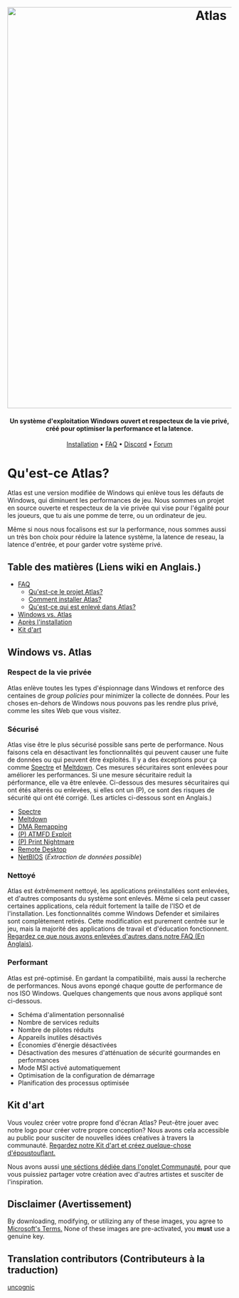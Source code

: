 <h1 align="center">
  <br>
  <a href="http://atlasos.net"><img src="https://i.imgur.com/xV08gIt.png" alt="Atlas" width="900"></a>
</h1>
<h4 align="center">Un système d'exploitation Windows ouvert et respecteux de la vie privé, créé pour optimiser la performance et la latence.</h4>

<p align="center">
  <a href="https://github.com/Atlas-OS/Atlas/wiki/2.-Installing">Installation</a>
  •
  <a href="https://github.com/Atlas-OS/Atlas/wiki/1.-FAQ#contents">FAQ</a>
  •
  <a href="https://discord.com/servers/atlas-795710270000332800" target="_blank">Discord</a>
  •
  <a href="https://forum.atlasos.net">Forum</a>
</p>


# Qu'est-ce Atlas?

Atlas est une version modifiée de Windows qui enlève tous les défauts de Windows, qui diminuent les performances de jeu. Nous sommes un projet en source ouverte et respecteux de la vie privée qui vise pour l'égalité pour les joueurs, que tu ais une pomme de terre, ou un ordinateur de jeu.

Même si nous nous focalisons est sur la performance, nous sommes aussi un très bon choix pour réduire la latence système, la latence de reseau, la latence d'entrée, et pour garder votre système privé.

## Table des matières (Liens wiki en Anglais.)

- [FAQ](https://github.com/Atlas-OS/Atlas/wiki/1.-FAQ)
  - [Qu'est-ce le projet Atlas?](https://github.com/Atlas-OS/Atlas/wiki/1.-FAQ#11-what-is-the-atlas-project)
  - [Comment installer Atlas?](https://github.com/Atlas-OS/Atlas/wiki/1.-FAQ#12-how-do-i-install-atlas-os)
  - [Qu'est-ce qui est enlevé dans Atlas?](https://github.com/Atlas-OS/Atlas/wiki/1.-FAQ#13-whats-removed-in-atlas-os)
- <a href="#windows-vs-atlas">Windows vs. Atlas</a>
- [Après l'installation](https://github.com/Atlas-OS/Atlas/wiki/3.-Post-Install)
- [Kit d'art](https://github.com/Atlas-OS/Atlas/blob/main/img/brand-kit.zip?raw=true)

## Windows vs. Atlas

### **Respect de la vie privée**

Atlas enlève toutes les types d'éspionnage dans Windows et renforce des centaines de <em>group policies</em> pour minimizer la collecte de données. Pour les choses en-dehors de Windows nous pouvons pas les rendre plus privé, comme les sites Web que vous visitez.

### **Sécurisé**

Atlas vise être le plus sécurisé possible sans perte de performance. Nous faisons cela en désactivant les fonctionnalités qui peuvent causer une fuite de données ou qui peuvent être éxploités. Il y a des éxceptions pour ça comme [Spectre](https://spectreattack.com/spectre.pdf) et [Meltdown](https://meltdownattack.com/meltdown.pdf). Ces mesures sécuritaires sont enlevées pour améliorer les performances.
Si une mesure sécuritaire reduit la pérformance, elle va être enlevée. Ci-dessous des mesures sécuritaires qui ont étés alterés ou enlevées, si elles ont un (P), ce sont des risques de sécurité qui ont été corrigé. (Les articles ci-dessous sont en Anglais.)

- [Spectre](https://spectreattack.com/spectre.pdf)
- [Meltdown](https://meltdownattack.com/meltdown.pdf)
- [DMA Remapping](https://docs.microsoft.com/en-us/windows/security/information-protection/kernel-dma-protection-for-thunderbolt)
- [(P) ATMFD Exploit](https://msrc.microsoft.com/update-guide/en-US/vulnerability/CVE-2020-1020)
- [(P) Print Nightmare](https://us-cert.cisa.gov/ncas/current-activity/2021/06/30/printnightmare-critical-windows-print-spooler-vulnerability)
- [Remote Desktop](https://cve.mitre.org/cgi-bin/cvekey.cgi?keyword=Windows+Remote+Desktop)
- [NetBIOS](https://en.wikipedia.org/wiki/NetBIOS) (_Éxtraction de données possible_)

### **Nettoyé**

Atlas est éxtrêmement nettoyé, les applications préinstallées sont enlevées, et d'autres composants du système sont enlevés. Même si cela peut casser certaines applications, cela réduit fortement la taille de l'ISO et de l'installation. Les fonctionnalités comme Windows Defender et similaires sont complètement retirés. Cette modification est purement centrée sur le jeu, mais la majorité des applications de travail et d'éducation fonctionnent. [Regardez ce que nous avons enlevées d'autres dans notre FAQ (En Anglais)](https://github.com/Atlas-OS/Atlas/wiki/1.-FAQ#13-whats-removed-in-atlas-os).

### **Performant**

Atlas est pré-optimisé. En gardant la compatibilité, mais aussi la recherche de performances. Nous avons epongé chaque goutte de performance de nos ISO Windows. Quelques changements que nous avons appliqué sont ci-dessous.

- Schéma d'alimentation personnalisé
- Nombre de services reduits
- Nombre de pilotes réduits
- Appareils inutiles désactivés
- Économies d'énergie désactivées
- Désactivation des mesures d'atténuation de sécurité gourmandes en performances
- Mode MSI activé automatiquement
- Optimisation de la configuration de démarrage
- Planification des processus optimisée

## Kit d'art

Vous voulez créer votre propre fond d'écran Atlas? Peut-être jouer avec notre logo pour créer votre propre conception? Nous avons cela accessible au public pour susciter de nouvelles idées créatives à travers la communauté. [Regardez notre Kit d'art et créez quelque-chose d'époustouflant.](https://github.com/Atlas-OS/Atlas/blob/main/img/brand-kit.zip?raw=true)

Nous avons aussi [une séctions dédiée dans l'onglet Communauté](https://github.com/Atlas-OS/Atlas/discussions/categories/community-artwork), pour que vous puissiez partager votre création avec d'autres artistes et susciter de l'inspiration.

## Disclaimer (Avertissement)

By downloading, modifying, or utilizing any of these images, you agree to [Microsoft's Terms.](https://www.microsoft.com/en-us/Useterms/Retail/Windows/10/UseTerms_Retail_Windows_10_English.htm) None of these images are pre-activated, you **must** use a genuine key.

## Translation contributors (Contributeurs à la traduction)

[uncognic](https://github.com/uncognic)
